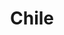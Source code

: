 ---
title: Chile
indice: 0.386344446187409
years:
- year: '1996'
  indice: 0.3410140668615394
- year: '1997'
  indice: 0.34625306522515487
- year: '1998'
  indice: 0.35254465968203014
- year: '1999'
  indice: 0.35656927917583014
- year: '2000'
  indice: 0.35260054684156344
- year: '2001'
  indice: 0.3546720758438224
- year: '2002'
  indice: 0.3555855667961412
- year: '2003'
  indice: 0.34897287259335147
- year: '2004'
  indice: 0.3411530420468896
- year: '2005'
  indice: 0.3407483273445017
- year: '2006'
  indice: 0.329558685467007
- year: '2007'
  indice: 0.34231702794004315
- year: '2008'
  indice: 0.36969693590536595
- year: '2009'
  indice: 0.3768021077270108
- year: '2010'
  indice: 0.36739288134293935
- year: '2011'
  indice: 0.37399480019564213
- year: '2012'
  indice: 0.38325880695875814
- year: '2013'
  indice: 0.3890484324122791
- year: '2014'
  indice: 0.38516028765789784
- year: '2015'
  indice: 0.38713187173963726
- year: '2016'
  indice: 0.3894447725776961
- year: '2017'
  indice: 0.3889628748494732
- year: '2018'
  indice: 0.39182903022361626
- year: '2019'
  indice: 0.39495207710703506
- year: '2020'
  indice: 0.386344446187409
---